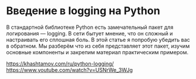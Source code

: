 # Введение в logging на Python

В стандартной библиотеке Python есть замечательный пакет для логирования — logging.
В сети бытует мнение, что он сложный и настраивать его сплошная боль.
В этой статье я попробую убедить вас в обратном. Мы разберём что из себя представляет этот пакет,
изучим основные компоненты и закрепим материал практическим примером.

https://khashtamov.com/ru/python-logging/
https://www.youtube.com/watch?v=USNrWe_3WJg
